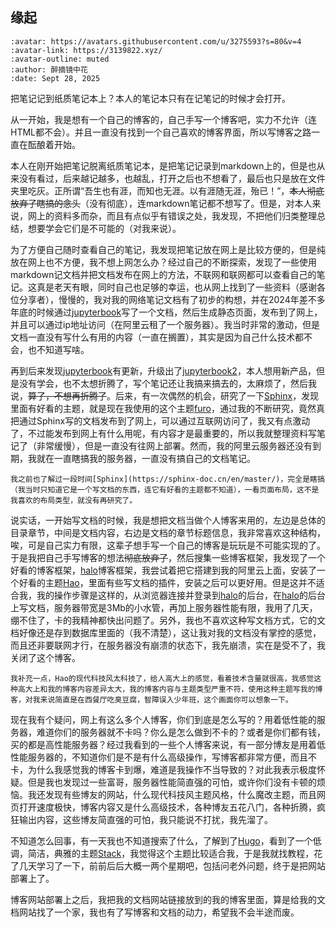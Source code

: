## 缘起

```{article-info}
:avatar: https://avatars.githubusercontent.com/u/3275593?s=80&v=4
:avatar-link: https://3139822.xyz/
:avatar-outline: muted
:author: 醉摘镜中花
:date: Sept 28, 2025

```

把笔记记到纸质笔记本上？本人的笔记本只有在记笔记的时候才会打开。

从一开始，我是想有一个自己的博客的，自己手写一个博客吧，实力不允许（连HTML都不会）。并且一直没有找到一个自己喜欢的博客界面，所以写博客之路一直在酝酿着开始。

本人在刚开始把笔记脱离纸质笔记本，是把笔记记录到markdown上的，但是也从来没有看过，后来越记越多，也越乱，打开之后也不想看了，最后也只是放在文件夹里吃灰。正所谓“吾生也有涯，而知也无涯。以有涯随无涯，殆已！”，<del>本人彻底放弃了瞎搞的念头</del>（没有彻底），连markdown笔记都不想写了。但是，对本人来说，网上的资料多而杂，而且有点似乎有错误之处，我发现，不把他们归类整理总结，想要学会它们是不可能的（对我来说）。

为了方便自己随时查看自己的笔记，我发现把笔记放在网上是比较方便的，但是纯放在网上也不方便，我不想上网怎么办？经过自己的不断探索，发现了一些使用markdown记文档并把文档发布在网上的方法，不联网和联网都可以查看自己的笔记。这真是老天有眼，同时自己也足够的幸运，也从网上找到了一些资料（感谢各位分享者），慢慢的，我对我的网络笔记文档有了初步的构想，并在2024年差不多年底的时候通过[jupyterbook](https://jupyterbook.org/en/stable/intro.html)写了一个文档，然后生成静态页面，发布到了网上，并且可以通过ip地址访问（在阿里云租了一个服务器）。我当时非常的激动，但是文档一直没有写什么有用的内容（一直在搁置），其实是因为自己什么技术都不会，也不知道写啥。

再到后来发现[jupyterbook](https://jupyterbook.org/en/stable/intro.html)有更新，升级出了[jupyterbook2](https://next.jupyterbook.org/)，本人想用新产品，但是没有学会，也不太想折腾了，写个笔记还让我搞来搞去的，太麻烦了，然后我说，<del>算了，不想再折腾了</del>。后来，有一次偶然的机会，研究了一下[Sphinx](https://sphinx-doc.cn/en/master/)，发现里面有好看的主题，就是现在我使用的这个主题[furo](https://pradyunsg.me/furo/quickstart)，通过我的不断研究，竟然真把通过Sphinx写的文档发布到了网上，可以通过互联网访问了，我又有点激动了，不过能发布到网上有什么用呢，有内容才是最重要的，所以我就整理资料写笔记了（非常缓慢），但是一直没有往网上部署。然而，我的阿里云服务器还没有到期，我就在一直瞎搞我的服务器，一直没有搞自己的文档笔记。

```{note}
我之前也了解过一段时间[Sphinx](https://sphinx-doc.cn/en/master/)，完全是瞎搞（我当时只知道它是一个写文档的东西，连它有好看的主题都不知道），一看页面布局，这不是我喜欢的布局类型，就没有再研究了。
```

说实话，一开始写文档的时候，我是想把文档当做个人博客来用的，左边是总体的目录章节，中间是文档内容，右边是文档的章节标题信息，我非常喜欢这种结构，唉，可是自己实力有限，这辈子想手写一个自己的博客是玩玩是不可能实现的了。于是我把自己手写博客的想法<del>彻底放弃了</del>，然后搜集一些博客框架，我发现了一个好看的博客框架，[halo](https://www.halo.run/)博客框架，我尝试着把它搭建到我的阿里云上面，安装了一个好看的主题[Hao](https://www.halo.run/store/apps/app-MgZJX)，里面有些写文档的插件，安装之后可以更好用。但是这并不适合我，我的操作步骤是这样的，从浏览器连接并登录到[halo](https://www.halo.run/)的后台，在[halo](https://www.halo.run/)的后台上写文档，服务器带宽是3Mb的小水管，再加上服务器性能有限，我用了几天，绷不住了，卡的我精神都快出问题了。另外，我也不喜欢这种写文档方式，它的文档好像还是存到数据库里面的（我不清楚），这让我对我的文档没有掌控的感觉，而且还非要联网才行，在服务器没有崩溃的状态下，我先崩溃，实在是受不了，我关闭了这个博客。

```{note}
我补充一点，Hao的现代科技风太科技了，给人高大上的感觉，看着技术含量就很高，我感觉这种高大上和我的博客内容差异太大，我的博客内容与主题类型严重不符，使用这种主题写我的博客，对我来说简直是在西餐厅吃臭豆腐，智障误入少年班，这个画面你可以想象一下。
```

现在我有个疑问，网上有这么多个人博客，你们到底是怎么写的？用着低性能的服务器，难道你们的服务器就不卡吗？你么是怎么做到不卡的？或者是你们都有钱，买的都是高性能服务器？经过我看到的一些个人博客来说，有一部分博友是用着低性能服务器的，不知道你们是不是有什么高级操作，写博客都非常方便，而且不卡，为什么我感觉我的博客卡到爆，难道是我操作不当导致的？对此我表示极度怀疑。但是我也发现过一些富哥，服务器性能简直强的可怕，或许你们没有卡顿的烦恼。我还发现有些博友的网站，什么现代科技风主题风格，什么魔改主题，而且网页打开速度极快，博客内容又是什么高级技术，各种博友五花八门，各种折腾，疯狂输出内容，这些博友简直强的可怕，我只能说不打扰，我先溜了。

不知道怎么回事，有一天我也不知道搜索了什么，了解到了[Hugo](https://gohugo.io/)，看到了一个低调，简洁，典雅的主题[Stack](https://stack.jimmycai.com/)，我觉得这个主题比较适合我，于是我就找教程，花了几天学习了一下，前前后后大概一两个星期吧，包括问老外问题，终于是把网站部署上了。

博客网站部署上之后，我把我的文档网站链接放到的我的博客里面，算是给我的文档网站找了一个家，我也有了写博客和文档的动力，希望我不会半途而废。

